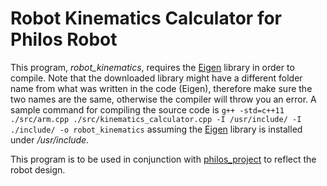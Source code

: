 # Robot Kinematics Calculator for Philos Robot
This program, *robot_kinematics*, requires the [Eigen](http://eigen.tuxfamily.org/index.php?title=Main_Page) library  in order to compile. Note that the downloaded library might have a different folder name from what was written in the code (Eigen), therefore make sure the two names are the same, otherwise the compiler will throw you an error.
A sample command for compiling the source code is `g++ -std=c++11 ./src/arm.cpp ./src/kinematics_calculator.cpp -I /usr/include/ -I ./include/ -o robot_kinematics` assuming the [Eigen](http://eigen.tuxfamily.org/index.php?title=Main_Page) library is installed under */usr/include*.

This program is to be used in conjunction with [philos_project](https://github.com/YanzhouWang/philos_project) to reflect the robot design.
